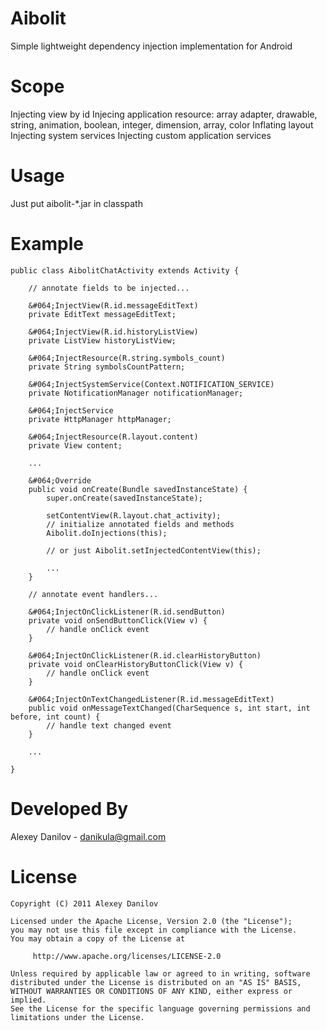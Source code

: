 Aibolit
=======

Simple lightweight dependency injection implementation for Android




Scope
=====
Injecting view by id
Injecing application resource: array adapter, drawable, string, animation, boolean, integer, dimension, array, color 
Inflating layout
Injecting system services
Injecting custom application services




Usage
=====
Just put aibolit-*.jar in classpath




Example
=======
    public class AibolitChatActivity extends Activity {
    
        // annotate fields to be injected...
    
        &#064;InjectView(R.id.messageEditText)
        private EditText messageEditText;
    
        &#064;InjectView(R.id.historyListView)
        private ListView historyListView;
    
        &#064;InjectResource(R.string.symbols_count)
        private String symbolsCountPattern;
    
        &#064;InjectSystemService(Context.NOTIFICATION_SERVICE)
        private NotificationManager notificationManager;
    
        &#064;InjectService
        private HttpManager httpManager;
    
        &#064;InjectResource(R.layout.content)
        private View content;
    
        ...
    
        &#064;Override
        public void onCreate(Bundle savedInstanceState) {
            super.onCreate(savedInstanceState);
    
            setContentView(R.layout.chat_activity);
            // initialize annotated fields and methods
            Aibolit.doInjections(this);
        
            // or just Aibolit.setInjectedContentView(this);
        
            ...
        }
    
        // annotate event handlers... 
    
        &#064;InjectOnClickListener(R.id.sendButton)
        private void onSendButtonClick(View v) {
            // handle onClick event
        }
    
        &#064;InjectOnClickListener(R.id.clearHistoryButton)
        private void onClearHistoryButtonClick(View v) {
            // handle onClick event
        }
    
        &#064;InjectOnTextChangedListener(R.id.messageEditText)
        public void onMessageTextChanged(CharSequence s, int start, int before, int count) {
            // handle text changed event
        }
    
        ...
    
    }




Developed By
===========
Alexey Danilov - danikula@gmail.com



License
=======
    Copyright (C) 2011 Alexey Danilov
    
    Licensed under the Apache License, Version 2.0 (the "License");
    you may not use this file except in compliance with the License.
    You may obtain a copy of the License at
    
         http://www.apache.org/licenses/LICENSE-2.0
    
    Unless required by applicable law or agreed to in writing, software
    distributed under the License is distributed on an "AS IS" BASIS,
    WITHOUT WARRANTIES OR CONDITIONS OF ANY KIND, either express or implied.
    See the License for the specific language governing permissions and
    limitations under the License.
